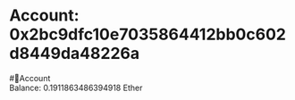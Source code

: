 
Account: 0x2bc9dfc10e7035864412bb0c602d8449da48226a
===================================================
  
#📜Account  
Balance: 0.1911863486394918 Ether